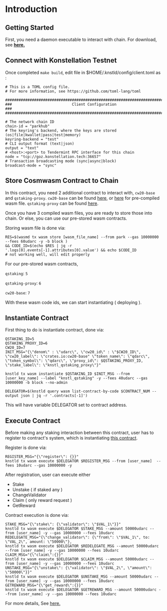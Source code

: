 # Introduction

## Getting Started

First, you need a daemon executable to interact with chain.
For download, see __[here.](https://github.com/psangwoo/knstld.git)__ 


## Connect with Konstellation Testnet

Once completed `make build`, edit file in $HOME/.knstld/config/client.toml as : 
```
# This is a TOML config file.
# For more information, see https://github.com/toml-lang/toml

###############################################################################
###                           Client Configuration                            ###
###############################################################################

# The network chain ID
chain-id = "parkhub"
# The keyring's backend, where the keys are stored (os|file|kwallet|pass|test|memory)
keyring-backend = "test"
# CLI output format (text|json)
output = "text"
# <host>:<port> to Tendermint RPC interface for this chain
node = "tcp://goz.konstellation.tech:36657"
# Transaction broadcasting mode (sync|async|block)
broadcast-mode = "sync"
```

## Store Cosmwasm Contract to Chain

In this contract, you need 2 additional contract to interact with, `cw20-base` and `qstaking-proxy`.
`cw20-base` can be found [here](https://github.com/CosmWasm/cw-plus/contracts/cw20-base), or [here](../../tests) for pre-compiled wasm file.
`qstaking-proxy` can be found [here](../knstl_qstaking_proxy/).

Once you have 3 compiled wasm files, you are ready to store those into chain. Or else, you can use our pre-stored wasm contracts.

Storing wasm file is done via:
```
RES=$(wasmd tx wasm store [wasm_file_name] --from park --gas 10000000 --fees 60udarc -y -b block ) 
&& CODE_ID=$(echo $RES | jq -r '.logs[0].events[-1].attributes[0].value') && echo $CODE_ID
# not working well, will edit properly
```

For our pre-stored wasm contracts, 

`qstaking`: `5`

`qstaking-proxy`: `6`

`cw20-base`: `7`

With these wasm code ids, we can start instantiating ( deploying ).

## Instantiate Contract

First thing to do is instantiate contract, done via:
```
QSTAKING_ID=5
QSTAKING_PROXY_ID=6
CW20_ID=7
INIT_MSG="{\"denom\" : \"udarc\", \"cw20_id\" : \"$CW20_ID\", \"cw20_label\": \"crates.io:cw20-base" \"token_name\": \"qdarc\", \"token_symbol\": \"qdarc\", \"proxy_id\": $QSTAKING_PROXY_ID, \"stake_label\": \"knstl_qstaking_proxy\"}"

knstld tx wasm instantiate $QSTAKING_ID $INIT_MSG --from [user_key_name] --label "knstl_qstaking" -y --fees 40udarc --gas 10000000 -b block --no-admin

DELEGATOR=$(knstld query wasm list-contract-by-code $CONTRACT_NUM --output json | jq -r '.contracts[-1]')

```

This will have variable DELEGATOR set to contract address.

## Execute Contract

Before making any staking interaction between this contract, user has to register to contract's system, which is instantiating [this contract](../knstld_qstaking_proxy/).

Register is done via:

```
REGISTER_MSG="{\"register\": {}}"
knstld tx wasm execute $DELEGATOR $REGISTER_MSG --from [user_name]  --fees 10udarc --gas 10000000 -y
```

After registration, user can execute either 
- Stake
- Unstake ( if staked any )
- ChangeValidator
- Claim ( only reward request )
- GetReward
  
Contract execution is done via:
```
STAKE_MSG="{\"stake\": {\"validator\": \"$VAL_1\"}}"
knstld tx wasm execute $DELEGATOR $STAKE_MSG --amount 50000udarc --from [user_name] -y --gas 10000000 --fees 10udarc
REDELEGATE_MSG="{\"change_validator\": {\"from\": \"$VAL_1\", to: \"VAL_2\", amount: \"50000\"},
knstld tx wasm execute $DELEGATOR $REDELEGATE_MSG --amount 50000udarc --from [user_name] -y --gas 10000000 --fees 10udarc
CLAIM_MSG="{\"claim\":{}}"
knstld tx wasm execute $DELEGATOR $CLAIM_MSG --amount 50000udarc --from [user_name] -y --gas 10000000 --fees 10udarc
UNSTAKE_MSG="{\"unstake\": {\"validator\": \"$VAL_2\", \"amount\": \"50000\"}}"
knstld tx wasm execute $DELEGATOR $UNSTAKE_MSG --amount 50000udarc --from [user_name] -y --gas 10000000 --fees 10udarc
GETREWARD_MSG="{\"get_reward\":{}}"
knstld tx wasm execute $DELEGATOR $GETREWARD_MSG --amount 50000udarc --from [user_name] -y --gas 10000000 --fees 10udarc
```

For more details, See [here.](./introductions/)
